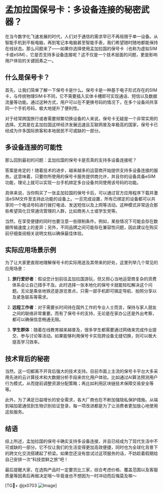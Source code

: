 # 孟加拉国保号卡：多设备连接的秘密武器？

在当今数字化飞速发展的时代，人们对于通信的需求早已不再局限于单一设备。从智能手机到平板电脑，再到笔记本电脑甚至智能手表，我们希望随时随地都能保持在线状态。那么问题来了——如果你选择使用孟加拉国的保号卡（也称为虚拟SIM卡或eSIM），它是否支持多设备连接呢？这不仅是一个技术层面的问题，更是影响用户体验的关键因素之一。

## 什么是保号卡？

首先，让我们简单了解一下保号卡是什么。保号卡是一种基于电子形式存在的SIM卡，与传统物理SIM卡不同，它不需要插入实体卡槽即可实现通话、短信以及数据流量等功能。通过这种方式，用户可以在不更换号码的情况下，在多个设备间共享同一个手机号码，极大地提升了便利性。

对于经常跨国旅行或者需要频繁切换设备的人来说，保号卡无疑是一个非常实用的选择。尤其是在孟加拉国这样经济发展迅速且互联网普及率极高的国家，保号卡已经成为许多国际旅客和本地居民不可或缺的一部分。

## 多设备连接的可能性

那么回到最初的问题：孟加拉国的保号卡是否真的支持多设备连接呢？

答案是肯定的！随着技术的进步，越来越多的运营商开始提供支持多设备连接的服务。这意味着，只要你所使用的保号卡服务提供商允许，并且你的设备具备eSIM功能，理论上就可以实现一台手机绑定多台设备共同使用该号码的功能。

具体来说，当你购买了一张孟加拉国的保号卡后，可以通过官方应用程序下载并激活eSIM文件至支持此功能的设备上。一旦完成设置，所有已绑定的设备都可以共享同一个电话号码进行拨打电话、发送短信以及上网等活动。这种模式非常适合那些希望简化日常通讯管理的人群，比如商务人士或学生党等。

当然，在享受便捷的同时也要注意一些限制条件。例如，某些情况下可能会存在数据传输速度上的差异；另外，不同品牌之间可能存在兼容性问题，因此建议在购买前仔细查阅相关说明文档以确保最佳体验。

## 实际应用场景示例

为了让大家更直观地理解保号卡的实际用途及其带来的好处，这里列举几个常见的应用场景：

1. **旅行爱好者**：假设您计划前往孟加拉国游玩，但又担心当地运营商复杂的资费体系会让自己措手不及。此时选择一张本地化的保号卡就能轻松解决这个问题。无论是乘坐地铁还是游览景点，只需一部手机即可搞定导航、拍照分享以及紧急联系等需求。

2. **远程工作者**：对于需要长时间待在国外工作的专业人士而言，保持与家人朋友之间的联络非常重要。而有了保号卡的支持，无论是在家办公还是外出考察，都可以确保信息畅通无阻。

3. **学生群体**：随着在线教育越来越普及，很多学生都需要通过网络来完成作业提交、参与讨论等活动。如果能够利用保号卡实现跨设备无缝切换，则可以极大提高学习效率。

## 技术背后的秘密

当然，这一切都离不开背后强大的技术支持。目前市面上主流的保号卡平台大多采用先进的云计算技术和大数据分析手段来优化用户体验。比如通过AI算法预测用户行为模式，从而提前调整资源分配策略；再比如利用区块链技术保障交易安全等等。

此外，为了满足日益增长的安全需求，各大厂商也在不断加强隐私保护措施。从端到端加密通信到生物识别验证登录，每一项改进都是为了让消费者更加放心地使用这些服务。

## 结语

综上所述，孟加拉国的保号卡确实支持多设备连接，并且已经成为了现代生活中不可或缺的一部分。它不仅让我们的生活变得更加高效便捷，同时也为全球化背景下的跨文化交流搭建起了桥梁。如果您还没有尝试过这项服务的话，不妨趁着假期给自己安排一次“科技尝鲜之旅”吧！

最后提醒大家，在选购产品时一定要货比三家，综合考虑价格、覆盖范围以及客服质量等因素后再做决定哦～毕竟谁也不想因为一时冲动而后悔莫及嘛～

[TG💪+ @jx0703 ![Image](https://github.com/user-attachments/assets/dbca1d08-cadb-493c-b0ec-ad6f7a83f270)]